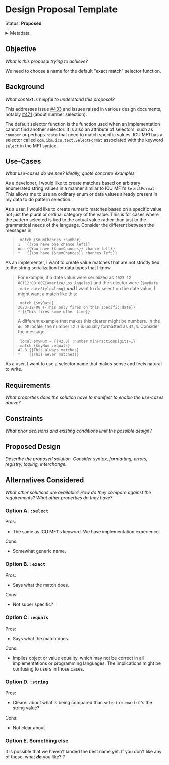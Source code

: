 # Design Proposal Template

Status: **Proposed**

<details>
	<summary>Metadata</summary>
	<dl>
		<dt>Contributors</dt>
		<dd>@aphillips</dd>
		<dt>First proposed</dt>
		<dd>2023-12-08</dd>
	</dl>
</details>

## Objective

_What is this proposal trying to achieve?_

We need to choose a name for the default "exact match" selector function.

## Background

_What context is helpful to understand this proposal?_

This addresses issue <a href="https://github.com/unicode-org/message-format-wg/issues/433">#433</a>
and issues raised in various design documents, notably
<a href="https://github.com/unicode-org/message-format-wg/pull/471">#471</a>
(about number selection).

The default selector function is the function used when an implementation
cannot find another selector.
It is also an attribute of selectors, such as `:number` or perhaps `:date`
that need to match specific values.
ICU MF1 has a selector called `com.ibm.icu.text.SelectFormat` 
associated with the keyword `select` in the MF1 syntax.

## Use-Cases

_What use-cases do we see? Ideally, quote concrete examples._

As a developer, I would like to create matches based on arbitrary enumerated string
values in a manner similar to ICU MF1's `SelectFormat`.
This allows me to use an ordinary enum or data values already present in my data
to do pattern selection.

As a user, I would like to create numeric matches based on a specific value
not just the plural or ordinal category of the value.
This is for cases where the pattern selected is tied to the actual value
rather than just to the grammatical needs of the language.
Consider the different between the messages in:
>```
>.match {$numChances :number}
>1   {{You have one chance left}}
>one {{You have {$numChances}} chance left}}
>*   {{You have {$numChances}} chances left}}
>```

As an implementer, I want to create value matches that are not strictly
tied to the string serialization for data types that I know.
> For example, if a date value were serialized as
> `2023-12-08T12:00:00Z[America/Los_Angeles]` and the selector were
> `{$myDate :date dateStyle=long}` **_and_** I want to do select on the 
> date value, I might want a match like this:
>```
>.match {$myDate}
>2023-12-08 {{This only fires on this specific date}}
>* {{This fires some other time}}
>```
>A different example that makes this clearer might be numbers.
> In the `de-DE` locale, the number `42.3` is usually formatted
> as `42,3`. Consider the message:
> ```
> .local $myNum = {|42.3| :number minFractionDigits=1}
> .match {$myNum :equals}
> 42.3 {{This always matches}
> *    {{This never matches}}
> ```

As a user, I want to use a selector name that makes sense and feels natural to write.

## Requirements

_What properties does the solution have to manifest to enable the use-cases above?_

## Constraints

_What prior decisions and existing conditions limit the possible design?_

## Proposed Design

_Describe the proposed solution. Consider syntax, formatting, errors, registry, tooling, interchange._

## Alternatives Considered

_What other solutions are available?_
_How do they compare against the requirements?_
_What other properties do they have?_

### Option A. `:select`

Pros:
- The same as ICU MF1's keyword. We have implementation experience.

Cons:
- Somewhat generic name.

### Option B. `:exact`

Pros:
- Says what the match does.

Cons:
- Not super specific?

### Option C. `:equals`

Pros:
- Says what the match does.

Cons:
- Implies object or value equality, which may not be correct in all implementations
  or programming languages.
  The implications might be confusing to users in those cases.

### Option D. `:string`

Pros:
- Clearer about what is being compared than `select` or `exact`:
  it's the string value?

Cons:
- Not clear about 

### Option E. Something else

It is possible that we haven't landed the best name yet. 
If you don't like any of these, what **_do_** you like?!?
